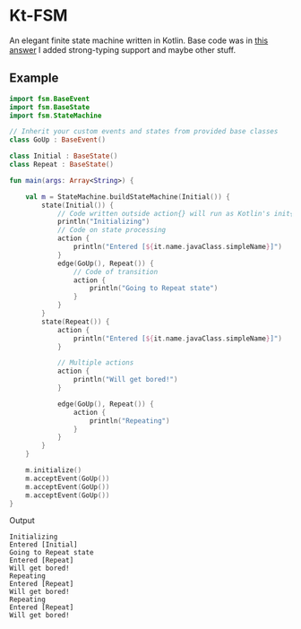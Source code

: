 # Kt-FSM

An elegant finite state machine written in Kotlin. 
Base code was in [this answer](https://codereview.stackexchange.com/questions/143726/event-driven-finite-state-machine-dsl-in-kotlin)
I added strong-typing support and maybe other stuff.

## Example

```Kotlin
import fsm.BaseEvent
import fsm.BaseState
import fsm.StateMachine

// Inherit your custom events and states from provided base classes
class GoUp : BaseEvent()

class Initial : BaseState()
class Repeat : BaseState()

fun main(args: Array<String>) {

    val m = StateMachine.buildStateMachine(Initial()) {
        state(Initial()) {
            // Code written outside action{} will run as Kotlin's init{}
            println("Initializing")
            // Code on state processing
            action {
                println("Entered [${it.name.javaClass.simpleName}]")
            }
            edge(GoUp(), Repeat()) {
                // Code of transition
                action {
                    println("Going to Repeat state")
                }
            }
        }
        state(Repeat()) {
            action {
                println("Entered [${it.name.javaClass.simpleName}]")
            }

            // Multiple actions
            action {
                println("Will get bored!")
            }

            edge(GoUp(), Repeat()) {
                action {
                    println("Repeating")
                }
            }
        }
    }

    m.initialize()
    m.acceptEvent(GoUp())
    m.acceptEvent(GoUp())
    m.acceptEvent(GoUp())
}
```

Output
```
Initializing
Entered [Initial]
Going to Repeat state
Entered [Repeat]
Will get bored!
Repeating
Entered [Repeat]
Will get bored!
Repeating
Entered [Repeat]
Will get bored!

```